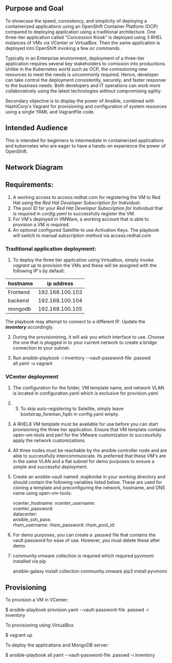 ## Purpose and Goal

To showcase the speed, consistency, and simplicity of deploying a containerized applications using an OpenShift Container Platform (OCP) compared to deploying application using a traditional architecture. One three-tier application called "Concession Kiosk" is deployed using 3 RHEL instances of VMs via VCenter or VirtualBox. Then the same application is deployed into OpenShift invoking a few *oc* commands.

Typically in an Enterprise environment, deployment of a three-tier application requires several key stakeholders to comission into productions. Unlike in the Kubernetes world such as OCP, the comissioning new resources to meet the needs is uncommonly required. Hence, developer can take control the deployment consistently, securely, and faster response to the business needs. Both developers and IT operations can work more collaboratively using the latest technologies without compromising agility.

Secondary objective is to display the power of Ansible, combined with HashiCorp's Vagrant for provisioning and configuration of system resources using a single YAML and Vagrantfile code.

## Intended Audience

This is intended for beginners to intermediate in containerized applications and kubernetes who are eager to have a hands-on experience the power of OpenShift.

## Network Diagram

## Requirements:

1. A working access to access.redhat.com for registering the VM to Red Hat using the *Red Hat Developer Subscription for Individual*.
2. The pool ID for your *Red Hat Developer Subscription for Individual* that is required in *config.yaml* to successfully register the VM.
3. For VM's deployed in VMWare, a working account that is able to provision a VM is required. 
5. An optional configured Satellite to use Activation Keys. The playbook will switch to manual subscription method via access.redhat.com


### Traditional application deployment: 
1. To deploy the three tier application using Virtualbox, simply invoke *vagrant up* to provision the VMs and these will be assigned with the following IP's by default:   

| hostname  | ip address      |
|-----------|-----------------|
| Frontend  | 192.168.100.103 |
| backend   | 192.168.100.104 | 
| mongodb   | 192.168.100.105 | 

The playbook may attempt to connect to a different IP. Update the ***inventory*** accordingly. 

2. During the provisionining, it will ask you which interface to use.  Choose the one that is plugged in to your current network to create a bridge connection to your subnet.
   
3. Run 
   ansible-playbook -i inventory --vault-password-file .passwd all.yaml -u vagrant

   
### VCenter deployment 


1. The configuration for the folder, VM template name, and network VLAN is located in configuration.yaml which is exclusive for provision.yaml
   
2. 3. To skip auto-registering to Satellite, simply leave bootstrap_foreman_fqdn in config.yaml empty.
   
3. A RHEL8 VM template must be available for use before you can start provisioning the three tier application. Ensure that VM template contains open-vm-tools and perl for the VMware customization to successfully apply the network customizations. 
   
4. All three nodes must be reachable by the ansible controller node and are able to successfully intercommunicate. Its preferred that these VM's are in the same VLAN and a flat subnet for demo purposes to ensure a simple and successful deployment. 
   
5. Create an ansible-vault named .majikmike in your working directory and should contain the following variables listed below. These are used for cloning a template and preconfiguring the network, hostname, and DNS name using open-vm-tools:

    vcenter_hostname:
    vcenter_username:  
    vcenter_password:  
    datacenter:  
    ansible_ssh_pass:  
    rhsm_username: 
    rhsm_password: 
    rhsm_pool_id: 

6. For demo purposes, you can create a .passwd file that contains the vault password for ease of use. However, you must delete these after demo.  

8. community.vmware  collection is required which required pyvmomi installed via pip   

    ansible-galaxy install collection community.vmware
    pip3 install pyvmomi

## Provisioning

To provision a VM in VCenter:

   $ ansible-playbook provision.yaml --vault-password-file .passwd -i inventory

To provisioning using VirtualBox

   $ vagrant up 

To deploy the applications and MongoDB server:  

   $ ansible-playbook all.yaml --vault-password-file .passwd -i inventory  
